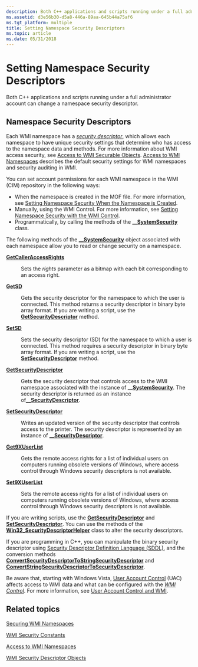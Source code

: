 ```yaml
---
description: Both C++ applications and scripts running under a full administrator account can change a namespace security descriptor.
ms.assetid: d3e56b30-d5a8-446a-89aa-645b44a75af6
ms.tgt_platform: multiple
title: Setting Namespace Security Descriptors
ms.topic: article
ms.date: 05/31/2018
---
```


# Setting Namespace Security Descriptors

Both C++ applications and scripts running under a full administrator account can change a namespace security descriptor.

## Namespace Security Descriptors

Each WMI namespace has a [*security descriptor*](/windows/desktop/SecGloss/s-gly), which allows each namespace to have unique security settings that determine who has access to the namespace data and methods. For more information about WMI access security, see [Access to WMI Securable Objects](access-to-wmi-securable-objects.md). [Access to WMI Namespaces](access-to-wmi-namespaces.md) describes the default security settings for WMI namespaces and security auditing in WMI.

You can set account permissions for each WMI namespace in the WMI (CIM) repository in the following ways:

-   When the namespace is created in the MOF file. For more information, see [Setting Namespace Security When the Namespace is Created](setting-namespace-security-when-the-namespace-is-created.md).
-   Manually, using the WMI Control. For more information, see [Setting Namespace Security with the WMI Control](setting-namespace-security-with-the-wmi-control.md).
-   Programmatically, by calling the methods of the [**\_\_SystemSecurity**](--systemsecurity.md) class.

The following methods of the [**\_\_SystemSecurity**](--systemsecurity.md) object associated with each namespace allow you to read or change security on a namespace.

<dl> <dt>

<span id="GetCallerAccessRights"></span><span id="getcalleraccessrights"></span><span id="GETCALLERACCESSRIGHTS"></span>[**GetCallerAccessRights**](--systemsecurity-getcalleraccessrights.md)
</dt> <dd>

Sets the *rights* parameter as a bitmap with each bit corresponding to an access right.

</dd> <dt>

<span id="GetSD"></span><span id="getsd"></span><span id="GETSD"></span>[**GetSD**](--systemsecurity-getsd.md)
</dt> <dd>

Gets the security descriptor for the namespace to which the user is connected. This method returns a security descriptor in binary byte array format. If you are writing a script, use the [**GetSecurityDescriptor**](getsecuritydescriptor-method-in-class---systemsecurity-.md) method.

</dd> <dt>

<span id="SetSD"></span><span id="setsd"></span><span id="SETSD"></span>[**SetSD**](--systemsecurity-setsd.md)
</dt> <dd>

Sets the security descriptor (SD) for the namespace to which a user is connected. This method requires a security descriptor in binary byte array format. If you are writing a script, use the [**SetSecurityDescriptor**](setsecuritydescriptor-method-in-class---systemsecurity.md) method.

</dd> <dt>

<span id="GetSecurityDescriptor"></span><span id="getsecuritydescriptor"></span><span id="GETSECURITYDESCRIPTOR"></span>[**GetSecurityDescriptor**](getsecuritydescriptor-method-in-class---systemsecurity-.md)
</dt> <dd>

Gets the security descriptor that controls access to the WMI namespace associated with the instance of [**\_\_SystemSecurity**](--systemsecurity.md). The security descriptor is returned as an instance of[**\_\_SecurityDescriptor**](--securitydescriptor.md).

</dd> <dt>

<span id="SetSecurityDescriptor"></span><span id="setsecuritydescriptor"></span><span id="SETSECURITYDESCRIPTOR"></span>[**SetSecurityDescriptor**](setsecuritydescriptor-method-in-class---systemsecurity.md)
</dt> <dd>

Writes an updated version of the security descriptor that controls access to the printer. The security descriptor is represented by an instance of [**\_\_SecurityDescriptor**](--securitydescriptor.md).

</dd> <dt>

<span id="Get9XUserList"></span><span id="get9xuserlist"></span><span id="GET9XUSERLIST"></span>[**Get9XUserList**](--systemsecurity-get9xuserlist.md)
</dt> <dd>

Gets the remote access rights for a list of individual users on computers running obsolete versions of Windows, where access control through Windows security descriptors is not available.

</dd> <dt>

<span id="Set9XUserList"></span><span id="set9xuserlist"></span><span id="SET9XUSERLIST"></span>[**Set9XUserList**](--systemsecurity-set9xuserlist.md)
</dt> <dd>

Sets the remote access rights for a list of individual users on computers running obsolete versions of Windows, where access control through Windows security descriptors is not available.

</dd> </dl>

If you are writing scripts, use the [**GetSecurityDescriptor**](getsecuritydescriptor-method-in-class---systemsecurity-.md) and [**SetSecurityDescriptor**](setsecuritydescriptor-method-in-class---systemsecurity.md). You can use the methods of the [**Win32\_SecurityDescriptorHelper**](/previous-versions/windows/desktop/secrcw32prov/win32-securitydescriptorhelper) class to alter the security descriptors.

If you are programming in C++, you can manipulate the binary security descriptor using [Security Descriptor Definition Language (SDDL)](/windows/desktop/SecAuthZ/security-descriptor-definition-language), and the conversion methods [**ConvertSecurityDescriptorToStringSecurityDescriptor**](/windows/desktop/api/sddl/nf-sddl-convertsecuritydescriptortostringsecuritydescriptora) and [**ConvertStringSecurityDescriptorToSecurityDescriptor**](/windows/desktop/api/sddl/nf-sddl-convertstringsecuritydescriptortosecuritydescriptora).

Be aware that, starting with Windows Vista, [User Account Control](https://support.microsoft.com/topic/how-to-use-user-account-control-uac-in-windows-vista-33b5a65e-4238-397e-d1b4-c502ee0f473e) (UAC) affects access to WMI data and what can be configured with the [*WMI Control*](gloss-w.md). For more information, see [User Account Control and WMI](user-account-control-and-wmi.md).

## Related topics

<dl> <dt>

[Securing WMI Namespaces](securing-wmi-namespaces.md)
</dt> <dt>

[WMI Security Constants](wmi-security-constants.md)
</dt> <dt>

[Access to WMI Namespaces](access-to-wmi-namespaces.md)
</dt> <dt>

[WMI Security Descriptor Objects](wmi-security-descriptor-objects.md)
</dt> </dl>

 

 
